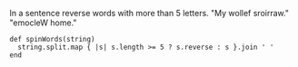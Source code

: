 In a sentence reverse words with more than 5 letters. "My wollef sroirraw." "emocleW home."

````
def spinWords(string)
  string.split.map { |s| s.length >= 5 ? s.reverse : s }.join ' '
end
````

